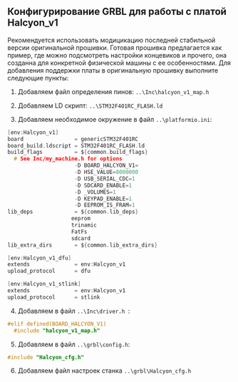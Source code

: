 ## Конфигурирование GRBL для работы с платой Halcyon_v1

Рекомендуется использовать модицикацию последней стабильной версии оригинальной прошивки.
Готовая прошивка предлагается как пример, где можно подсмотреть настройки концевиков и прочего,
она созданна для конкретной физической машины с ее особенностями. Для добавления поддержки платы
в оригинальную прошивку выполните следующие пункты:

1.	Добавляем файл определения пинов: `..\Inc\halcyon_v1_map.h`

2.	Добавляем LD скрипт: `..\STM32F401RC_FLASH.ld`

3.	Добавляем необходимое окружение в файл `..\platformio.ini`:

```C
[env:Halcyon_v1]
board                = genericSTM32F401RC
board_build.ldscript = STM32F401RC_FLASH.ld
build_flags          = ${common.build_flags}
  # See Inc/my_machine.h for options
                     -D BOARD_HALCYON_V1=
                     -D HSE_VALUE=8000000
                     -D USB_SERIAL_CDC=1
                     -D SDCARD_ENABLE=1
                     -D _VOLUMES=1
                     -D KEYPAD_ENABLE=1
                     -D EEPROM_IS_FRAM=1
lib_deps             = ${common.lib_deps}
					eeprom
					trinamic
					FatFs
					sdcard
lib_extra_dirs       = ${common.lib_extra_dirs}

[env:Halcyon_v1_dfu]
extends              = env:Halcyon_v1
upload_protocol      = dfu

[env:Halcyon_v1_stlink]
extends              = env:Halcyon_v1
upload_protocol      = stlink
```

4.	Добавляем в файл `..\Inc\driver.h `:

```C
#elif defined(BOARD_HALCYON_V1)
  #include "halcyon_v1_map.h"
```

5.	Добавляем в файл `..\grbl\config.h`:

```C
#include "Halcyon_cfg.h"
```

6.	Добавляем файл настроек станка `..\grbl\Halcyon_cfg.h` 

